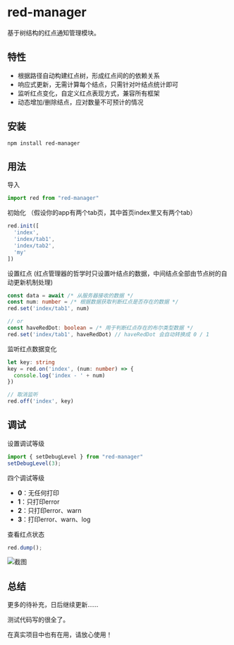 # red-manager

基于树结构的红点通知管理模块。

## 特性

- 根据路径自动构建红点树，形成红点间的的依赖关系
- 响应式更新，无需计算每个结点，只需针对叶结点统计即可
- 监听红点变化，自定义红点表现方式，兼容所有框架
- 动态增加/删除结点，应对数量不可预计的情况

## 安装

```
npm install red-manager
```

## 用法

导入

```TypeScript
import red from "red-manager"
```

初始化
（假设你的app有两个tab页，其中首页index里又有两个tab）
```TypeScript
red.init([
  'index',
  'index/tab1',
  'index/tab2',
  'my'
])
```

设置红点
(红点管理器的哲学时只设置叶结点的数据，中间结点全部由节点树的自动更新机制处理)
```TypeScript
const data = await /* 从服务器接收的数据 */
const num: number = /* 根据数据获取判断红点是否存在的数据 */
red.set('index/tab1', num)

// or
const haveRedDot: boolean = /* 用于判断红点存在的布尔类型数据 */
red.set('index/tab1', haveRedDot) // haveRedDot 会自动转换成 0 / 1
```

监听红点数据变化
```TypeScript
let key: string
key = red.on('index', (num: number) => {
  console.log('index - ' + num)
})

// 取消监听
red.off('index', key)
```


## 调试

设置调试等级

```TypeScript
import { setDebugLevel } from "red-manager"
setDebugLevel(3);
```

四个调试等级
- **0**：无任何打印
- **1**：只打印error
- **2**：只打印error、warn
- **3**：打印error、warn、log


查看红点状态
```TypeScript
red.dump();
```

![截图](https://raw.githubusercontent.com/oloshe/red-manager/main/img/20201202141157.png)

## 总结

更多的待补充，日后继续更新......

测试代码写的很全了。

在真实项目中也有在用，请放心使用！



